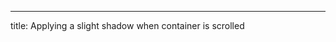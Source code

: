 ---
title: Applying a slight shadow when container is scrolled 
<!--stackedit_data:
eyJoaXN0b3J5IjpbLTU0Mjg3MjQwXX0=
-->